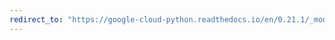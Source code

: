 ```yaml
---
redirect_to: "https://google-cloud-python.readthedocs.io/en/0.21.1/_modules/google/cloud/bigquery/table.html"
---
```

